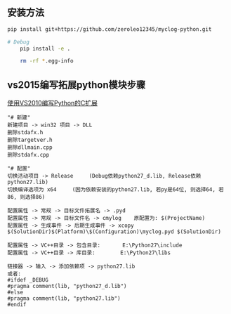 ## 安装方法
```bash
pip install git+https://github.com/zeroleo12345/myclog-python.git

# Debug
    pip install -e .

    rm -rf *.egg-info
```

## vs2015编写拓展python模块步骤
[使用VS2010编写Python的C扩展](http://blog.csdn.net/catalyst_zx/article/details/47333909  )
```
"# 新建"
新建项目 -> win32 项目 -> DLL
删除stdafx.h
删除targetver.h
删除dllmain.cpp
删除stdafx.cpp
 
"# 配置"
切换活动项目 -> Release     (Debug依赖python27_d.lib, Release依赖python27.lib)
切换编译选项为 x64     (因为依赖安装的python27.lib, 若py是64位, 则选择64, 若86, 则选择86)
 
配置属性 -> 常规 -> 目标文件拓展名 -> .pyd
配置属性 -> 常规 -> 目标文件名 -> cmylog    原配置为: $(ProjectName)
配置属性 -> 生成事件 -> 后期生成事件 -> xcopy $(SolutionDir)$(Platform)\$(Configuration)\myclog.pyd $(SolutionDir)

配置属性 -> VC++目录 -> 包含目录:       E:\Python27\include
配置属性 -> VC++目录 -> 库目录:        E:\Python27\libs
 
链接器 -> 输入 -> 添加依赖项 -> python27.lib
或者:
#ifdef _DEBUG 
#pragma comment(lib, "python27_d.lib")
#else
#pragma comment(lib, "python27.lib")
#endif
```

